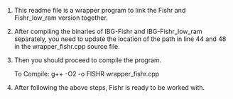 1. This readme file is a wrapper program to link the Fishr and Fishr_low_ram version together. 

2. After compiling the binaries of IBG-Fishr and IBG-Fishr_low_ram separately, you need to update the location of the path in line 44 and 48 in the wrapper_fishr.cpp source file. 

3. Then you should proceed to compile the program. 

	To Compile:
		g++ -O2 -o FISHR wrapper_fishr.cpp

4. After following the above steps, Fishr is ready to be worked with.

